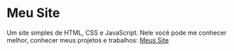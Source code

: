 # Meu Site

Um site simples de HTML, CSS e JavaScript.
Nele você pode me conhecer melhor, conhecer meus projetos e trabalhos: [Meus Site](https://douglas1.vercel.app/)
